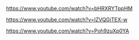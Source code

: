https://www.youtube.com/watch?v=bHRXRYTppHM

https://www.youtube.com/watch?v=lZVQGjTEX-w

https://www.youtube.com/watch?v=Poh9zuXp0YA